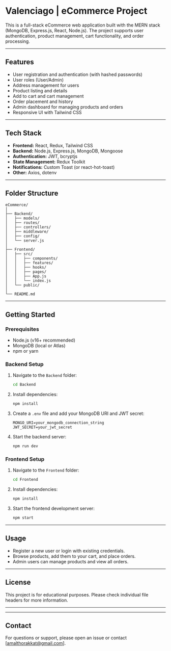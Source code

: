 # Valenciago | eCommerce Project

This is a full-stack eCommerce web application built with the MERN stack (MongoDB, Express.js, React, Node.js). The project supports user authentication, product management, cart functionality, and order processing.

---

## Features

- User registration and authentication (with hashed passwords)
- User roles (User/Admin)
- Address management for users
- Product listing and details
- Add to cart and cart management
- Order placement and history
- Admin dashboard for managing products and orders
- Responsive UI with Tailwind CSS

---

## Tech Stack

- **Frontend:** React, Redux, Tailwind CSS
- **Backend:** Node.js, Express.js, MongoDB, Mongoose
- **Authentication:** JWT, bcryptjs
- **State Management:** Redux Toolkit
- **Notifications:** Custom Toast (or react-hot-toast)
- **Other:** Axios, dotenv

---

## Folder Structure

```
eCommerce/
│
├── Backend/
│   ├── models/
│   ├── routes/
│   ├── controllers/
│   ├── middleware/
│   ├── config/
│   └── server.js
│
├── Frontend/
│   ├── src/
│   │   ├── components/
│   │   ├── features/
│   │   ├── hooks/
│   │   ├── pages/
│   │   ├── App.js
│   │   └── index.js
│   └── public/
│
└── README.md
```

---

## Getting Started

### Prerequisites

- Node.js (v16+ recommended)
- MongoDB (local or Atlas)
- npm or yarn

### Backend Setup

1. Navigate to the `Backend` folder:
    ```sh
    cd Backend
    ```
2. Install dependencies:
    ```sh
    npm install
    ```
3. Create a `.env` file and add your MongoDB URI and JWT secret:
    ```
    MONGO_URI=your_mongodb_connection_string
    JWT_SECRET=your_jwt_secret
    ```
4. Start the backend server:
    ```sh
    npm run dev
    ```

### Frontend Setup

1. Navigate to the `Frontend` folder:
    ```sh
    cd Frontend
    ```
2. Install dependencies:
    ```sh
    npm install
    ```
3. Start the frontend development server:
    ```sh
    npm start
    ```

---

## Usage

- Register a new user or login with existing credentials.
- Browse products, add them to your cart, and place orders.
- Admin users can manage products and view all orders.

---

## License

This project is for educational purposes. Please check individual file headers for more information.

---

---

## Contact

For questions or support, please open an issue or contact [amalthorakkat@gmail.com].
